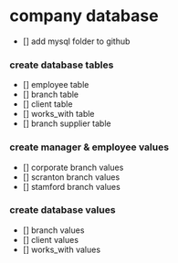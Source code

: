 # company database

- [] add mysql folder to github

### create database tables

- [] employee table
- [] branch table
- [] client table
- [] works_with table
- [] branch supplier table

### create manager & employee values

- [] corporate branch values
- [] scranton branch values
- [] stamford branch values

### create database values

- [] branch values
- [] client values
- [] works_with values
